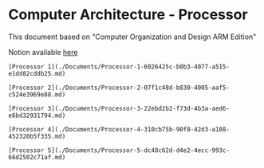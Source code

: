 # Computer Architecture - Processor

This document based on "Computer Organization and Design ARM Edition"

Notion available [here](https://www.notion.so/choiysapple/Computer-Architecture-4267696f484749999e9a989f7645db31)  


    [Processor 1](./Documents/Processor-1-6026425c-b0b3-4077-a515-e1dd82cddb25.md)

    [Processor 2](./Documents/Processor-2-07f1c48d-b830-4005-aaf5-c524e3969e88.md)

    [Processor 3](./Documents/Processor-3-22ebd2b2-f73d-4b3a-aed6-e6bd32931794.md)

    [Processor 4](./Documents/Processor-4-310cb75b-90f8-42d3-a108-452320b5f335.md)

    [Processor 5](./Documents/Processor-5-dc48c62d-d4e2-4ecc-993c-66d2502c71af.md)
